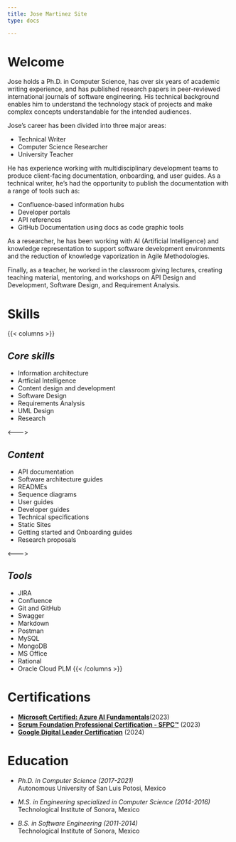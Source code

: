 ```yaml
--- 
title: Jose Martinez Site
type: docs

--- 
```


# **Welcome** 

Jose holds a Ph.D. in Computer Science, has over six years of academic writing experience, and has published research papers in peer-reviewed international journals of software engineering. His technical background enables him to understand the technology stack of projects and make complex concepts understandable for the intended audiences.

Jose’s career has been divided into three major areas:
 * Technical Writer
 * Computer Science Researcher
 * University Teacher

He has experience working with multidisciplinary development teams to produce client-facing documentation, onboarding, and user guides. As a technical writer, he’s had the opportunity to publish the documentation with a range of tools such as: 
  - Confluence-based information hubs
  - Developer portals
  - API references
  - GitHub Documentation using docs as code graphic tools 

As a researcher, he has been working with AI (Artificial Intelligence) and knowledge representation to support software development environments and the reduction of knowledge vaporization in Agile Methodologies.

Finally, as a teacher, he worked in the classroom giving lectures, creating teaching material, mentoring, and workshops on API Design and Development, Software Design, and Requirement Analysis.


# **Skills**
{{< columns >}} <!-- begin columns block -->
## *Core skills*
- Information architecture
- Artficial Intelligence 
- Content design and development
- Software Design 
- Requirements Analysis 
- UML Design 
- Research 

<---> <!-- magic separator, between columns -->

## *Content*
- API documentation
- Software architecture guides
- READMEs
- Sequence diagrams
- User guides
- Developer guides
- Technical specifications
- Static Sites
- Getting started and Onboarding guides
- Research proposals 

<---> <!-- magic separator, between columns -->

## *Tools*
- JIRA
- Confluence
- Git and GitHub
- Swagger
- Markdown
- Postman
- MySQL
- MongoDB
- MS Office
- Rational
- Oracle Cloud PLM 
{{< /columns >}}

# **Certifications** 
- [**Microsoft Certified: Azure AI Fundamentals**](https://www.credly.com/badges/2a2f20d3-1f9e-40b4-9e0a-f06929ee3262/public_url)(2023)
- [**Scrum Foundation Professional Certification - SFPC™**](https://www.credly.com/badges/92a83019-f0f3-4be2-821d-e167521b92ed/public_url) (2023)
- [**Google Digital Leader Certification**](https://www.credly.com/badges/2a4e69b8-ca74-4f05-9e21-e488bd1c333a/public_url) (2024)


# **Education**

- *Ph.D. in Computer Science (2017-2021)* \
  Autonomous University of San Luis Potosi, Mexico 

- *M.S. in Engineering specialized in Computer Science (2014-2016)* \
  Technological Institute of Sonora, Mexico 

- *B.S. in Software Engineering (2011-2014)* \
  Technological Institute of Sonora, Mexico